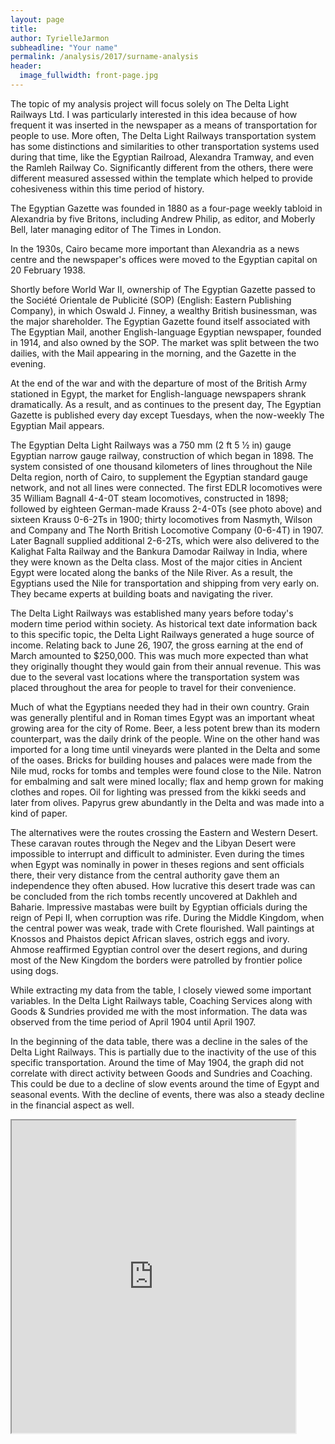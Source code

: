 ```yaml
---
layout: page
title:
author: TyrielleJarmon
subheadline: "Your name"
permalink: /analysis/2017/surname-analysis
header:
  image_fullwidth: front-page.jpg
---
```


The topic of my analysis project will focus solely on The Delta Light Railways Ltd. I was particularly interested in this idea because of how frequent it was inserted in the newspaper as a means of transportation for people to use. More often, The Delta Light Railways transportation system has some distinctions and similarities to other transportation systems used during that time, like the Egyptian Railroad, Alexandra Tramway, and even the Ramleh Railway Co. Significantly different from the others, there were different measured assessed within the template which helped to provide cohesiveness within this time period of history. 

The Egyptian Gazette was founded in 1880 as a four-page weekly tabloid in Alexandria by five Britons, including Andrew Philip, as editor, and Moberly Bell, later managing editor of The Times in London.

In the 1930s, Cairo became more important than Alexandria as a news centre and the newspaper's offices were moved to the Egyptian capital on 20 February 1938.

Shortly before World War II, ownership of The Egyptian Gazette passed to the Société Orientale de Publicité (SOP) (English: Eastern Publishing Company), in which Oswald J. Finney, a wealthy British businessman, was the major shareholder. The Egyptian Gazette found itself associated with The Egyptian Mail, another English-language Egyptian newspaper, founded in 1914, and also owned by the SOP. The market was split between the two dailies, with the Mail appearing in the morning, and the Gazette in the evening.

At the end of the war and with the departure of most of the British Army stationed in Egypt, the market for English-language newspapers shrank dramatically. As a result, and as continues to the present day, The Egyptian Gazette is published every day except Tuesdays, when the now-weekly The Egyptian Mail appears.

The Egyptian Delta Light Railways was a 750 mm (2 ft 5 1⁄2 in) gauge Egyptian narrow gauge railway, construction of which began in 1898. The system consisted of one thousand kilometers of lines throughout the Nile Delta region, north of Cairo, to supplement the Egyptian standard gauge network, and not all lines were connected.
The first EDLR locomotives were 35 William Bagnall 4-4-0T steam locomotives, constructed in 1898; followed by eighteen German-made Krauss 2-4-0Ts (see photo above) and sixteen Krauss 0-6-2Ts in 1900; thirty locomotives from Nasmyth, Wilson and Company and The North British Locomotive Company (0-6-4T) in 1907. Later Bagnall supplied additional 2-6-2Ts, which were also delivered to the Kalighat Falta Railway and the Bankura Damodar Railway in India, where they were known as the Delta class. Most of the major cities in Ancient Egypt were located along the banks of the Nile River. As a result, the Egyptians used the Nile for transportation and shipping from very early on. They became experts at building boats and navigating the river.

The Delta Light Railways was established many years before today's modern time period within society. As historical text date information back to this specific topic, the Delta Light Railways generated a huge source of income. Relating back to June 26, 1907, the gross earning at the end of March amounted to $250,000. This was much more expected than what they originally thought they would gain from their annual revenue. This was due to the several vast locations where the transportation system was placed throughout the area for people to travel for their convenience.  

Much of what the Egyptians needed they had in their own country. Grain was generally plentiful and in Roman times Egypt was an important wheat growing area for the city of Rome. Beer, a less potent brew than its modern counterpart, was the daily drink of the people. Wine on the other hand was imported for a long time until vineyards were planted in the Delta and some of the oases. Bricks for building houses and palaces were made from the Nile mud, rocks for tombs and temples were found close to the Nile. Natron for embalming and salt were mined locally; flax and hemp grown for making clothes and ropes. Oil for lighting was pressed from the kikki seeds and later from olives. Papyrus grew abundantly in the Delta and was made into a kind of paper.

The alternatives were the routes crossing the Eastern and Western Desert. These caravan routes through the Negev and the Libyan Desert were impossible to interrupt and difficult to administer. Even during the times when Egypt was nominally in power in theses regions and sent officials there, their very distance from the central authority gave them an independence they often abused.
How lucrative this desert trade was can be concluded from the rich tombs recently uncovered at Dakhleh and Baharie. Impressive mastabas were built by Egyptian officials during the reign of Pepi II, when corruption was rife. During the Middle Kingdom, when the central power was weak, trade with Crete flourished. Wall paintings at Knossos and Phaistos depict African slaves, ostrich eggs and ivory. Ahmose reaffirmed Egyptian control over the desert regions, and during most of the New Kingdom the borders were patrolled by frontier police using dogs.

While extracting my data from the table, I closely viewed some important variables. In the Delta Light Railways table, Coaching Services along with Goods & Sundries provided me with the most information. The data was observed from the time period of April 1904 until April 1907.

In the beginning of the data table, there was a decline in the sales of the Delta Light Railways. This is partially due to the inactivity of the use of this specific transportation. Around the time of May 1904, the graph did not correlate with direct activity between Goods and Sundries and Coaching. This could be due to a decline of slow events around the time of Egypt and seasonal events. With the decline of events, there was also a steady decline in the financial aspect as well.








<iframe src="https://public.tableau.com/views/CoachingGSAnalysisProject/Sheet3?:showVizHome=no&:embed=true" align="center" width="90%" height="500"/>

analysis
- a
- h


![data visualization](filename.jpg "Caption")
